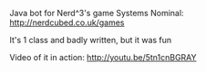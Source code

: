 Java bot for Nerd^3's game Systems Nominal: http://nerdcubed.co.uk/games

It's 1 class and badly written, but it was fun

Video of it in action: http://youtu.be/5tn1cnBGRAY